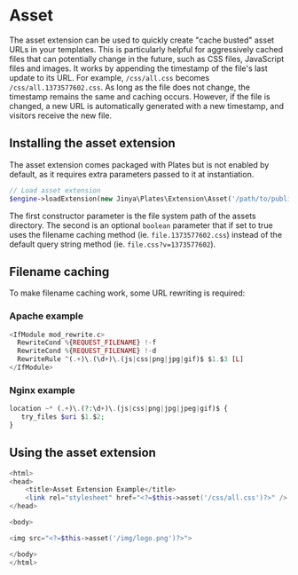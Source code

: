 # Asset

The asset extension can be used to quickly create "cache busted" asset URLs in your templates. This is particularly
helpful for aggressively cached files that can potentially change in the future, such as CSS files, JavaScript files and
images. It works by appending the timestamp of the file's last update to its URL. For example, `/css/all.css`
becomes `/css/all.1373577602.css`. As long as the file does not change, the timestamp remains the same and caching
occurs. However, if the file is changed, a new URL is automatically generated with a new timestamp, and visitors receive
the new file.

## Installing the asset extension

The asset extension comes packaged with Plates but is not enabled by default, as it requires extra parameters passed to
it at instantiation.

```php
// Load asset extension
$engine->loadExtension(new Jinya\Plates\Extension\Asset('/path/to/public/assets/', true));
```

The first constructor parameter is the file system path of the assets directory. The second is an optional `boolean`
parameter that if set to true uses the filename caching method (ie. `file.1373577602.css`) instead of the default query
string method (ie. `file.css?v=1373577602`).

## Filename caching

To make filename caching work, some URL rewriting is required:

### Apache example

```php
<IfModule mod_rewrite.c>
  RewriteCond %{REQUEST_FILENAME} !-f
  RewriteCond %{REQUEST_FILENAME} !-d
  RewriteRule ^(.+)\.(\d+)\.(js|css|png|jpg|gif)$ $1.$3 [L]
</IfModule>
```

### Nginx example

```php
location ~* (.+)\.(?:\d+)\.(js|css|png|jpg|jpeg|gif)$ {
   try_files $uri $1.$2;
}
```

## Using the asset extension

```php
<html>
<head>
    <title>Asset Extension Example</title>
    <link rel="stylesheet" href="<?=$this->asset('/css/all.css')?>" />
</head>

<body>

<img src="<?=$this->asset('/img/logo.png')?>">

</body>
</html>
```